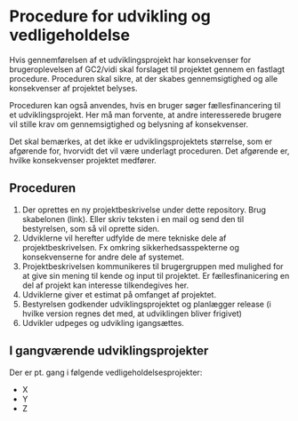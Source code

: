 # Procedure for udvikling og vedligeholdelse
Hvis gennemførelsen af et udviklingsprojekt har konsekvenser for brugeroplevelsen af GC2/vidi skal forslaget til projektet gennem en fastlagt procedure. Proceduren skal sikre, at der skabes gennemsigtighed og alle konsekvenser af projektet belyses.

Proceduren kan også anvendes, hvis en bruger søger fællesfinancering til et udviklingsprojekt. Her må man forvente, at andre interesserede brugere vil stille krav om gennemsigtighed og belysning af konsekvenser.

Det skal bemærkes, at det ikke er udviklingsprojektets størrelse, som er afgørende for, hvorvidt det vil være underlagt proceduren. Det afgørende er, hvilke konsekvenser projektet medfører.

## Proceduren
1. Der oprettes en ny projektbeskrivelse under dette repository. Brug skabelonen (link). Eller skriv teksten i en mail og send den til bestyrelsen, som så vil oprette siden.
2. Udviklerne vil herefter udfylde de mere tekniske dele af projektbeskrivelsen. Fx omkring sikkerhedsasspekterne og konsekvenserne for andre dele af systemet.
3. Projektbeskrivelsen kommunikeres til brugergruppen med mulighed for at give sin mening til kende og input til projektet. Er fællesfinanicering en del af projekt kan interesse tilkendegives her.
4. Udviklerne giver et estimat på omfanget af projektet.
5. Bestyrelsen godkender udviklingsprojektet og planlægger release (i hvilke version regnes det med, at udviklingen bliver frigivet)
4. Udvikler udpeges og udvikling igangsættes.


## I gangværende udviklingsprojekter
Der er pt. gang i følgende vedligeholdelsesprojekter:
- X
- Y
- Z
